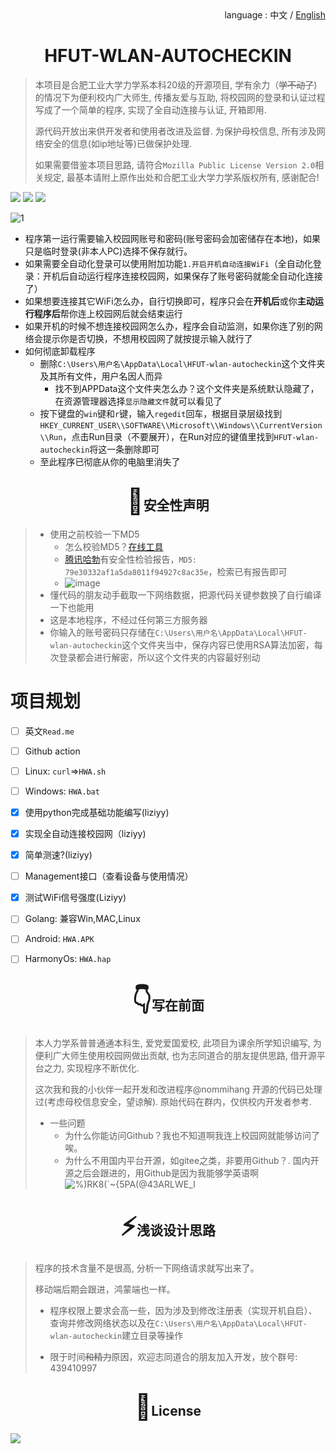 <div align="right">
    language : 中文 /
    <a title="English" href="https://github.com/liziyy/HFUT-WLAN-Autocheckin/main/README_en.md">English</a>
</div>
<h1 align="center"> HFUT-WLAN-AUTOCHECKIN</h1>


> 本项目是合肥工业大学力学系本科20级的开源项目, 学有余力（~~学不动了~~)的情况下为便利校内广大师生, 传播友爱与互助, 将校园网的登录和认证过程写成了一个简单的程序, 实现了全自动连接与认证, 开箱即用. 
>
> 源代码开放出来供开发者和使用者改进及监督. 为保护母校信息, 所有涉及网络安全的信息(如ip地址等)已做保护处理.  
>
> 如果需要借鉴本项目思路, 请符合`Mozilla Public License Version 2.0`相关规定, 最基本请附上原作出处和合肥工业大学力学系版权所有, 感谢配合!

 [![](https://img.shields.io/badge/%E5%90%88%E8%82%A5%E5%B7%A5%E4%B8%9A%E5%A4%A7%E5%AD%A6-%40hfut-blue?style=flat-square)](http://www.hfut.edu.cn/) [![](https://img.shields.io/badge/%E5%B7%A5%E7%A8%8B%E5%8A%9B%E5%AD%A6%E7%B3%BB-%40hfut-orange/style=plastic)](http://em.hfut.edu.cn/) [![](https://img.shields.io/badge/license-Mozilla%20Public%20License%202-red)](https://www.mozilla.org/en-US/MPL/2.0/)

![1](https://github.com/liziyy/HFUT-WLAN-Autocheckin/assets/132997940/9ef93280-ba6d-436a-ba51-f13ea573cea0)
- 程序第一运行需要输入校园网账号和密码(账号密码会加密储存在本地)，如果只是临时登录(非本人PC)选择不保存就行。
- 如果需要全自动化登录可以使用附加功能`1.开启开机自动连接WiFi`（全自动化登录：开机后自动运行程序连接校园网，如果保存了账号密码就能全自动化连接了）
- 如果想要连接其它WiFi怎么办，自行切换即可，程序只会在**开机后**或你**主动运行程序后**帮你连上校园网后就会结束运行
- 如果开机的时候不想连接校园网怎么办，程序会自动监测，如果你连了别的网络会提示你是否切换，不想用校园网了就按提示输入就行了
- 如何彻底卸载程序
  - 删除`C:\Users\用户名\AppData\Local\HFUT-wlan-autocheckin`这个文件夹及其所有文件，用户名因人而异
    - 找不到APPData这个文件夹怎么办？这个文件夹是系统默认隐藏了，在资源管理器选择`显示隐藏文件`就可以看见了
  - 按下键盘的`win`键和`r`键，输入`regedit`回车，根据目录层级找到`HKEY_CURRENT_USER\\SOFTWARE\\Microsoft\\Windows\\CurrentVersion\\Run`，点击Run目录（不要展开），在Run对应的键值里找到`HFUT-wlan-autocheckin`将这一条删除即可
  - 至此程序已彻底从你的电脑里消失了
<h2 align="center"> <span style='font-size:40px;'>&#127801;</span>安全性声明</h2> 

> - 使用之前校验一下MD5
>   - 怎么校验MD5？[在线工具](https://www.md5ma.com/md5-calculator)
>   - [腾讯哈勃](https://habo.qq.com/)有安全性检验报告，`MD5:  79e30332af1a5da8011f94927c8ac35e`，检索已有报告即可
>   - ![image](https://github.com/liziyy/HFUT-WLAN-Autocheckin/assets/132997940/8fdbf55f-b0c5-459f-955c-db90faa4618c)
> - 懂代码的朋友动手截取一下网络数据，把源代码关键参数换了自行编译一下也能用
> - 这是本地程序，不经过任何第三方服务器
> - 你输入的账号密码只存储在`C:\Users\用户名\AppData\Local\HFUT-wlan-autocheckin`这个文件夹当中，保存内容已使用RSA算法加密，每次登录都会进行解密，所以这个文件夹的内容最好别动
# 项目规划

- [ ] 英文`Read.me`
- [ ] Github action
- [ ] Linux: `curl`=>`HWA.sh`
- [ ] Windows: `HWA.bat`
- [x] 使用python完成基础功能编写(liziyy)
- [x] 实现全自动连接校园网（liziyy)
- [x] 简单测速?(liziyy)
- [ ] Management接口（查看设备与使用情况）
- [x] 测试WiFi信号强度(Liziyy)
- [ ] Golang: 兼容Win,MAC,Linux
- [ ] Android: `HWA.APK`
- [ ] HarmonyOs: `HWA.hap`


<h2 align="center"> <span style='font-size:40px;'>&#128071;</span>写在前面 </h2> 

> 本人力学系普普通通本科生, 爱党爱国爱校, 此项目为课余所学知识编写, 为便利广大师生使用校园网做出贡献, 也为志同道合的朋友提供思路, 借开源平台之力, 实现程序不断优化. 
>
> 这次我和我的小伙伴一起开发和改进程序@nommihang 
> 开源的代码已处理过(考虑母校信息安全，望谅解).
> 原始代码在群内，仅供校内开发者参考.
> - 一些问题
>   - 为什么你能访问Github？我也不知道啊我连上校园网就能够访问了唉。
>   - 为什么不用国内平台开源，如gitee之类，非要用Github？. 国内开源之后会跟进的，用Github是因为我能够学英语啊![%)RK8(`~{5PA(@43ARLWE_I](https://github.com/liziyy/HFUT-WLAN-Autocheckin/assets/132997940/e8f7e879-2ad7-469c-ba81-5625641e6d98)


<h2 align="center"> <span style='font-size:40px;'>&#9889;</span>浅谈设计思路 </h2> 

> 程序的技术含量不是很高, 分析一下网络请求就写出来了。
>
>  移动端后期会跟进，鸿蒙端也一样。
>
> - 程序权限上要求会高一些，因为涉及到修改注册表（实现开机自启）、查询并修改网络状态以及在`C:\Users\用户名\AppData\Local\HFUT-wlan-autocheckin`建立目录等操作
>
> - 限于时间~~和精力~~原因，欢迎志同道合的朋友加入开发，放个群号: 439410997


<h2 align="center"> <span style='font-size:40px;'>&#127915;</span>License </h2> 

[![](https://img.shields.io/badge/license-Mozilla%20Public%20License%202-red)](https://www.mozilla.org/en-US/MPL/2.0/)
